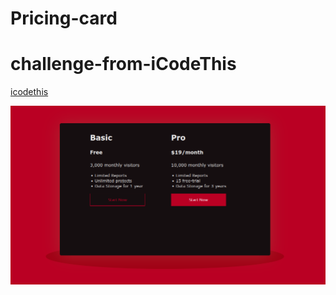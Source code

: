 # Pricing-card
# challenge-from-iCodeThis
<a href="https://www.icodethis.com/">icodethis</a>

<img src="/Screenshot.png" alt="">